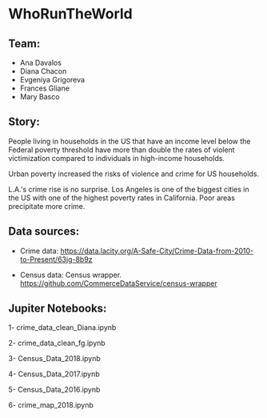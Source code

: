 # WhoRunTheWorld

## Team:
- Ana Davalos
- Diana Chacon
- Evgeniya Grigoreva
- Frances Gliane
- Mary Basco

## Story:
People living in households in the US that have an income level below the Federal poverty threshold have more than double the rates of violent victimization compared to individuals in high-income households.

Urban poverty increased the risks of violence and crime for US households.

L.A.'s crime rise is no surprise. Los Angeles is one of the biggest cities in the US with one of the highest poverty rates in California. Poor areas precipitate more crime.

## Data sources:

- Crime data: 
https://data.lacity.org/A-Safe-City/Crime-Data-from-2010-to-Present/63jg-8b9z

- Census data: 
Census wrapper. https://github.com/CommerceDataService/census-wrapper

## Jupiter Notebooks:

1- crime_data_clean_Diana.ipynb

2- crime_data_clean_fg.ipynb

3- Census_Data_2018.ipynb

4- Census_Data_2017.ipynb

5- Census_Data_2016.ipynb

6- crime_map_2018.ipynb

